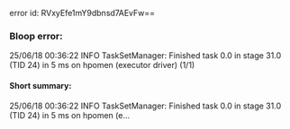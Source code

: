 error id: RVxyEfe1mY9dbnsd7AEvFw==
### Bloop error:

25/06/18 00:36:22 INFO TaskSetManager: Finished task 0.0 in stage 31.0 (TID 24) in 5 ms on hpomen (executor driver) (1/1)
#### Short summary: 

25/06/18 00:36:22 INFO TaskSetManager: Finished task 0.0 in stage 31.0 (TID 24) in 5 ms on hpomen (e...